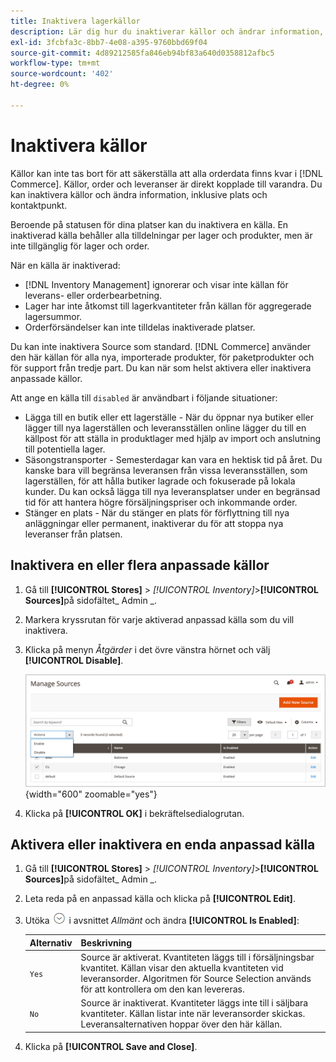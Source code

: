 ```yaml
---
title: Inaktivera lagerkällor
description: Lär dig hur du inaktiverar källor och ändrar information, inklusive plats och kontaktpunkt.
exl-id: 3fcbfa3c-8bb7-4e08-a395-9760bbd69f04
source-git-commit: 4d89212585fa846eb94bf83a640d0358812afbc5
workflow-type: tm+mt
source-wordcount: '402'
ht-degree: 0%

---
```


# Inaktivera källor

Källor kan inte tas bort för att säkerställa att alla orderdata finns kvar i [!DNL Commerce]. Källor, order och leveranser är direkt kopplade till varandra. Du kan inaktivera källor och ändra information, inklusive plats och kontaktpunkt.

Beroende på statusen för dina platser kan du inaktivera en källa. En inaktiverad källa behåller alla tilldelningar per lager och produkter, men är inte tillgänglig för lager och order.

När en källa är inaktiverad:

- [!DNL Inventory Management] ignorerar och visar inte källan för leverans- eller orderbearbetning.
- Lager har inte åtkomst till lagerkvantiteter från källan för aggregerade lagersummor.
- Orderförsändelser kan inte tilldelas inaktiverade platser.

Du kan inte inaktivera Source som standard. [!DNL Commerce] använder den här källan för alla nya, importerade produkter, för paketprodukter och för support från tredje part. Du kan när som helst aktivera eller inaktivera anpassade källor.

Att ange en källa till `disabled` är användbart i följande situationer:

- Lägga till en butik eller ett lagerställe - När du öppnar nya butiker eller lägger till nya lagerställen och leveransställen online lägger du till en källpost för att ställa in produktlager med hjälp av import och anslutning till potentiella lager.
- Säsongstransporter - Semesterdagar kan vara en hektisk tid på året. Du kanske bara vill begränsa leveransen från vissa leveransställen, som lagerställen, för att hålla butiker lagrade och fokuserade på lokala kunder. Du kan också lägga till nya leveransplatser under en begränsad tid för att hantera högre försäljningspriser och inkommande order.
- Stänger en plats - När du stänger en plats för förflyttning till nya anläggningar eller permanent, inaktiverar du för att stoppa nya leveranser från platsen.

## Inaktivera en eller flera anpassade källor

1. Gå till **[!UICONTROL Stores]** > _[!UICONTROL Inventory]_>**[!UICONTROL Sources]**&#x200B;på sidofältet_ Admin _.

1. Markera kryssrutan för varje aktiverad anpassad källa som du vill inaktivera.

1. Klicka på menyn _Åtgärder_ i det övre vänstra hörnet och välj **[!UICONTROL Disable]**.

   ![[!DNL Inventory Management] källor - Åtgärder-menyn](assets/inventory-source-disable.png){width="600" zoomable="yes"}

1. Klicka på **[!UICONTROL OK]** i bekräftelsedialogrutan.

## Aktivera eller inaktivera en enda anpassad källa

1. Gå till **[!UICONTROL Stores]** > _[!UICONTROL Inventory]_>**[!UICONTROL Sources]**&#x200B;på sidofältet_ Admin _.

1. Leta reda på en anpassad källa och klicka på **[!UICONTROL Edit]**.

1. Utöka ![expanderingsväljaren](../assets/icon-display-expand.png) i avsnittet _Allmänt_ och ändra **[!UICONTROL Is Enabled]**:

   | Alternativ | Beskrivning |
   | ----- | ----- |
   | `Yes` | Source är aktiverat. Kvantiteten läggs till i försäljningsbar kvantitet. Källan visar den aktuella kvantiteten vid leveransorder. Algoritmen för Source Selection används för att kontrollera om den kan levereras. |
   | `No` | Source är inaktiverat. Kvantiteter läggs inte till i säljbara kvantiteter. Källan listar inte när leveransorder skickas. Leveransalternativen hoppar över den här källan. |

1. Klicka på **[!UICONTROL Save and Close]**.
